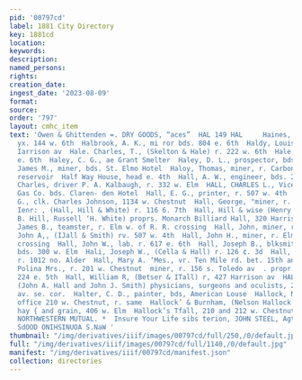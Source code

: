 ```yaml
---
pid: '00797cd'
label: 1881 City Directory
key: 1881cd
location: 
keywords: 
description: 
named_persons: 
rights: 
creation_date: 
ingest_date: '2023-08-09'
format: 
source: 
order: '797'
layout: cmhc_item
text: 'Owen & Ghittenden =. DRY GOODS, “aces”  HAL 149 HAL     Haines, J. A. Mrs.,
  yx. 144 w. 6th  Halbrook, A. K., mi ror bds. 804 e. 6th  Haldy, Louis, cook, 224
  Iarrison av  Hale. Charles, T., (Skelton & Hale) r. 222 w. 6th  Hale, Sai r. 210$
  e. 6th  Haley, C. G., ae Grant Smelter  Haley, D. L., prospector, bds. 180 w. 24  Haley,
  James M., miner, bds. St. Elmo Hotel  Haloy, Thomas, miner, r. Carbonate Hill nr.
  reservoir  Half Way House, head e. 4th  Hall, A. W., engineer, bds. 202 e. 3d  Hall,
  Charles, driver P. A. Kalbaugh, r. 332 w. Elm  HALL, CHARLES L., Vice Prest. Leadville
  Gas Co. bds. Claren- den Hotel  Hall, E. G., printer, r. 507 w. 4th  Hall, Fred
  G., clk. Charles Johnson, 1134 w. Chestnut  Hall, George, "miner, r. 3044 ¢, Lith  Halt,
  Ienr: , (Hall, Hill & White) r. 116 6. 7th  Hall, Hill & wise (Henry G. Hali, Benjamin
  B. Hill, Russell ‘H. White) proprs. Monarch Billiard Hall, 320 Harrison av  Hall,
  James B., teamster, r. Elm w. of R. R. crossing  Hall, John, miner, r. 504 e. 7th  Hall,
  John A,, (IJall & Smith) rv. 507 w. 4th  Hall, John H., miner, r. Elm below R. R.
  crossing  Hall, John W., lab. r. 617 e. 6th  Hall, Joseph B., blksmith A. E. Tullach,
  bds. 300 w. Elm  Hali, Joseph W., (Cella & Hall) r. 126 ¢. 3d  Hall, Julius I, carpenter,
  r. 1012 no. Alder  Hall, Mary A. ‘Mes., vr. Ten Mile rd. bet. 15th and 16th  Hall
  Polina Mrs., r. 201 w. Chestnut  miner, r. 156 s. Toledo av  . propr. Sangster TTouse,
  224 e. 5th  Hall, William R, (Betser & ITall) r, 427 Harrison av  HALL & SMITH,
  (John A. Hall and John J. Smith) physicians, surgeons and oculists, 224 Harrison
  av. se. cor.  Halter, C. D., painter, bds, American Louse  Hallock, Nelson, mining,
  office 210 w. Chestnut, r. same  Hallock’ & Burnham, (Nelson Hallock and A. J. Burnham)
  hay { and grain, 406 w. Elm  Hallock’s Tfall, 210 and 212 w. Chestnut  rr in THE
  NORTHWESTERN MUTUAL. *  Insure Your Life sibs terion, JOHN STEEL, Agt.                     ON
  SdOOD ONIHSINUOA S.NaW '
thumbnail: "/img/derivatives/iiif/images/00797cd/full/250,/0/default.jpg"
full: "/img/derivatives/iiif/images/00797cd/full/1140,/0/default.jpg"
manifest: "/img/derivatives/iiif/00797cd/manifest.json"
collection: directories
---
```

